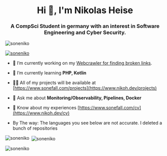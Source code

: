 <h1 align="center">Hi 👋, I'm Nikolas Heise</h1>
<h3 align="center">A CompSci Student in germany with an interest in Software Engineering and Cyber Security.</h3>

<p align="left"> <img src="https://komarev.com/ghpvc/?username=soneniko&label=Profile%20views&color=0e75b6&style=flat" alt="soneniko" /> </p>

<p align="left"> <a href="https://github.com/ryo-ma/github-profile-trophy"><img src="https://github-profile-trophy.vercel.app/?username=soneniko" alt="soneniko" /></a> </p>

- 🔭 I’m currently working on my [Webcrawler for finding broken links](https://www.nikoh.dev/projects/broken-link-traverser).

- 🌱 I’m currently learning **PHP, Kotlin**

- 👨‍💻 All of my projects will be available at [https://www.sonefall.com/projects](https://www.nikoh.dev/projects)

- 💬 Ask me about **Monitoring/Observability, Pipelines, Docker**

- 📄 Know about my experiences [https://www.sonefall.com/cv](https://www.nikoh.dev/cv)

- By The way: The languages you see below are not accurate. I deleted a bunch of repositories

<p><img align="left" src="https://github-readme-stats.vercel.app/api/top-langs?username=soneniko&show_icons=true&locale=en&layout=compact" alt="soneniko" /></p>

<p>&nbsp;<img align="center" src="https://github-readme-stats.vercel.app/api?username=soneniko&show_icons=true&locale=en" alt="soneniko" /></p>

<p><img align="center" src="https://github-readme-streak-stats.herokuapp.com/?user=soneniko&" alt="soneniko" /></p>



<!--
**SoneNiko/SoneNiko** is a ✨ _special_ ✨ repository because its `README.md` (this file) appears on your GitHub profile.

Here are some ideas to get you started:

- 🔭 I’m currently working on ...
- 🌱 I’m currently learning ...
- 👯 I’m looking to collaborate on ...
- 🤔 I’m looking for help with ...
- 💬 Ask me about ...
- 📫 How to reach me: ...
- 😄 Pronouns: ...
- ⚡ Fun fact: ...
-->
